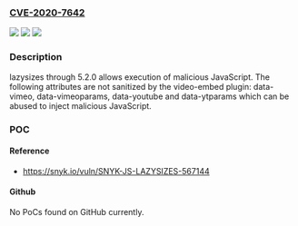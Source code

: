 ### [CVE-2020-7642](https://cve.mitre.org/cgi-bin/cvename.cgi?name=CVE-2020-7642)
![](https://img.shields.io/static/v1?label=Product&message=lazysizes&color=blue)
![](https://img.shields.io/static/v1?label=Version&message=All%20versions%20including%205.2.0%20&color=brightgreen)
![](https://img.shields.io/static/v1?label=Vulnerability&message=n%2Fa&color=brightgreen)

### Description

lazysizes through 5.2.0 allows execution of malicious JavaScript. The following attributes are not sanitized by the video-embed plugin: data-vimeo, data-vimeoparams, data-youtube and data-ytparams which can be abused to inject malicious JavaScript.

### POC

#### Reference
- https://snyk.io/vuln/SNYK-JS-LAZYSIZES-567144

#### Github
No PoCs found on GitHub currently.

